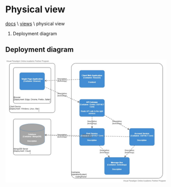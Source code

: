 # Physical view

[docs](../info_docs.md) \ [views](./info_views.md) \ physical view

1. Deployment diagram

## Deployment diagram

![FFT deployment diagram](../images/FFT_c4Deployment.jpg)

